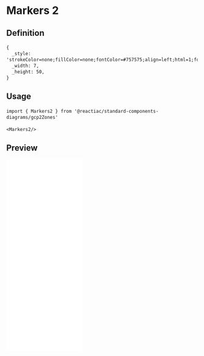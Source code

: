 # Markers 2

## Definition

```
{
  _style: 'strokeColor=none;fillColor=none;fontColor=#757575;align=left;html=1;fontStyle=0;fontSize=11;',
  _width: 7,
  _height: 50,
}
```

## Usage

```
import { Markers2 } from '@reactiac/standard-components-diagrams/gcp2Zones'

<Markers2/>
```

## Preview

<img src="./markers-2.png" width="200"/>
